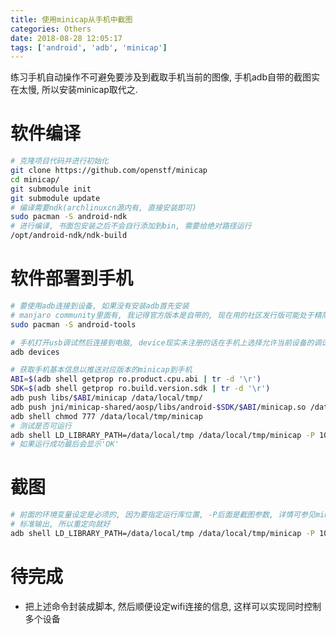 ```yaml
---
title: 使用minicap从手机中截图
categories: Others
date: 2018-08-28 12:05:17
tags: ['android', 'adb', 'minicap']
---
```


练习手机自动操作不可避免要涉及到截取手机当前的图像, 手机adb自带的截图实在太慢, 所以安装minicap取代之.

<!-- more -->

# 软件编译

```bash
# 克隆项目代码并进行初始化
git clone https://github.com/openstf/minicap
cd minicap/
git submodule init
git submodule update
# 编译需要ndk(archlinuxcn源内有, 直接安装即可)
sudo pacman -S android-ndk
# 进行编译, 书面包安装之后不会自行添加到bin, 需要给绝对路径运行
/opt/android-ndk/ndk-build
```

# 软件部署到手机

```bash
# 要使用adb连接到设备, 如果没有安装adb首先安装
# manjaro community里面有, 我记得官方版本是自带的, 现在用的社区发行版可能处于精简考虑没有默认安装
sudo pacman -S android-tools

# 手机打开usb调试然后连接到电脑, device现实未注册的话在手机上选择允许当前设备的调试
adb devices

# 获取手机基本信息以推送对应版本的minicap到手机
ABI=$(adb shell getprop ro.product.cpu.abi | tr -d '\r')
SDK=$(adb shell getprop ro.build.version.sdk | tr -d '\r')
adb push libs/$ABI/minicap /data/local/tmp/
adb push jni/minicap-shared/aosp/libs/android-$SDK/$ABI/minicap.so /data/local/tmp/
adb shell chmod 777 /data/local/tmp/minicap
# 测试是否可运行
adb shell LD_LIBRARY_PATH=/data/local/tmp /data/local/tmp/minicap -P 1080x1920@1080x1920/0 –t
# 如果运行成功最后会显示'OK'
```

# 截图

```bash
# 前面的环境变量设定是必须的, 因为要指定运行库位置, -P后面是截图参数, 详情可参见minicap的项目网页, -s但表截图并输出到
# 标准输出, 所以重定向就好
adb shell LD_LIBRARY_PATH=/data/local/tmp /data/local/tmp/minicap -P 1080x1920@1080x1920/0 –s > /sdcard/minicap/test.jpg
```

# 待完成
- 把上述命令封装成脚本, 然后顺便设定wifi连接的信息, 这样可以实现同时控制多个设备